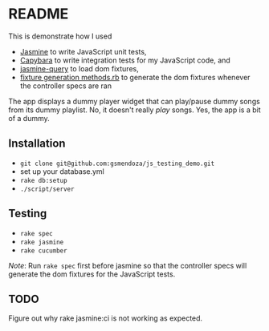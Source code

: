 README
======

This is demonstrate how I used

* [Jasmine] to write JavaScript unit tests,
* [Capybara] to write integration tests for my JavaScript code, and
* [jasmine-query] to load dom fixtures,
* [fixture generation methods.rb] to generate the dom fixtures whenever the controller specs are ran

The app displays a dummy player widget that can play/pause dummy songs from its dummy playlist. No, it doesn't really _play_ songs. Yes, the app is a bit of a dummy.

Installation
------------------------

* `git clone git@github.com:gsmendoza/js_testing_demo.git`
* set up your database.yml
* `rake db:setup`
* `./script/server`

Testing
-------

* `rake spec`
* `rake jasmine`
* `rake cucumber`

*Note*: Run `rake spec` first before jasmine so that the controller specs will generate the dom fixtures for the JavaScript tests.

TODO
----

  Figure out why rake jasmine:ci is not working as expected.

  [Jasmine]: https://jasmine.github.io/
  [Capybara]: http://github.com/jnicklas/capybara
  [jasmine-query]: http://github.com/velesin/jasmine-jquery
  [fixture generation methods.rb]: http://pivotallabs.com/users/jb/blog/articles/1152-javascripttests-bind-reality-
